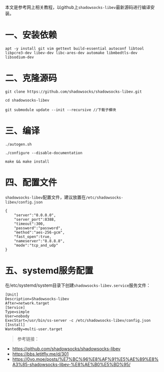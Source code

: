 本文是参考网上相关教程，以github上`shadowsocks-libev`最新源码进行编译安装。
# 一、安装依赖
    
    apt -y install git vim gettext build-essential autoconf libtool libpcre3-dev libev-dev libc-ares-dev automake libmbedtls-dev libsodium-dev
    
# 二、克隆源码
    
    git clone https://github.com/shadowsocks/shadowsocks-libev.git
    
    cd shadowsocks-libev
    
    git submodule update --init --recursive //下载子模块
    
# 三、编译
    
    ./autogen.sh
    
    ./configure --disable-documentation
    
    make && make install
    
# 四、配置文件
`shadowsocks-libev`配置文件，建议放置在`/etc/shadowsocks-libev/config.json`

    {
        "server":"0.0.0.0",
        "server_port":8388,
        "timeout":300,
        "password":"password",
        "method":"aes-256-gcm",
        "fast_open":true,
        "nameserver":"8.8.8.8",
        "mode":"tcp_and_udp"
    }
    
# 五、systemd服务配置
在/etc/systemd/system目录下创建`shadowsocks-libev.service`服务文件：
    
    [Unit]
    Description=Shadowsocks-libev
    After=network.target
    [Service]
    Type=simple
    User=nobody
    ExecStart=/usr/bin/ss-server -c /etc/shadowsocks-libev/config.json
    [Install]
    WantedBy=multi-user.target
    
>参考链接：
- https://github.com/shadowsocks/shadowsocks-libev
- https://bbs.letitfly.me/d/301
- https://0vo.moe/posts/%E7%BC%96%E8%AF%91%E5%AE%89%E8%A3%85-shadowsocks-libev-%E8%AE%B0%E5%BD%95/
